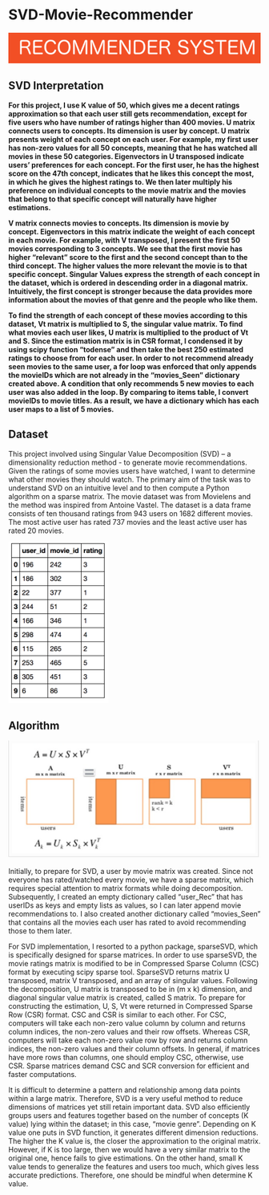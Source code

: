 # SVD-Movie-Recommender

![logo](./Images/recommender.png)

## **SVD Interpretation**


**For this project, I use K value of 50, which gives me a decent ratings approximation so that each user still gets recommendation, except for five users who have number of ratings higher than 400 movies. 
U matrix connects users to concepts. Its dimension is user by concept. U matrix presents weight of each concept on each user. For example, my first user has non-zero values for all 50 concepts, meaning that he has watched all movies in these 50 categories. Eigenvectors in U transposed indicate users’ preferences for each concept. For the first user, he has the highest score on the 47th concept, indicates that he likes this concept the most, in which he gives the highest ratings to. We then later multiply his preference on individual concepts to the movie matrix and the movies that belong to that specific concept will naturally have higher estimations.** 

**V matrix connects movies to concepts. Its dimension is movie by concept. Eigenvectors in this matrix indicate the weight of each concept in each movie. For example, with V transposed, I present the first 50 movies corresponding to 3 concepts. We see that the first movie has higher “relevant” score to the first and the second concept than to the third concept. The higher values the more relevant the movie is to that specific concept. Singular Values express the strength of each concept in the dataset, which is ordered in descending order in a diagonal matrix. Intuitively, the first concept is stronger because the data provides more information about the movies of that genre and the people who like them.**

**To find the strength of each concept of these movies according to this dataset, Vt matrix is multiplied to S, the singular value matrix. To find what movies each user likes, U matrix is multiplied to the product of Vt and S. Since the estimation matrix is in CSR format, I condensed it by using scipy function “todense” and then take the best 250 estimated ratings to choose from for each user. In order to not recommend already seen movies to the same user, a for loop was enforced that only appends the movieIDs which are not already in the “movies_Seen” dictionary created above. A condition that only recommends 5 new movies to each user was also added in the loop. By comparing to items table, I convert movieIDs to movie titles. As a result, we have a dictionary which has each user maps to a list of 5 movies.**




## **Dataset**

This project involved using Singular Value Decomposition (SVD) – a dimensionality reduction method -  to generate movie recommendations. Given the ratings of some movies users have watched, I want to determine what other movies they should watch. The primary aim of the task was to understand SVD on an intuitive level and to then compute a Python algorithm on a sparse matrix.
The movie dataset was from Movielens and the method was inspired from Antoine Vastel. 
The dataset is a data frame consists of ten thousand ratings from 943 users on 1682 different movies. 
The most active user has rated 737 movies and the least active user has rated 20 movies. 


<img src="./Images/data.png" width="200">

## **Algorithm**

![logo](./Images/svd1.png)

Initially, to prepare for SVD, a user by movie matrix was created. Since not everyone has rated/watched every movie, we have a sparse matrix, which requires special attention to matrix formats while doing decomposition. Subsequently, I created an empty dictionary called “user_Rec” that has userIDs as keys and empty lists as values, so I can later append movie recommendations to. I also created another dictionary called “movies_Seen” that contains all the movies each user has rated to avoid recommending those to them later. 

For SVD implementation, I resorted to a python package, sparseSVD, which is specifically designed for sparse matrices. In order to use sparseSVD, the movie ratings matrix is modified to be in Compressed Sparse Column (CSC) format by executing scipy sparse tool. SparseSVD returns matrix U transposed, matrix V transposed, and an array of singular values. Following the decomposition, U matrix is transposed to be in (m x k) dimension, and diagonal singular value matrix is created, called S matrix. To prepare for constructing the estimation, U, S, Vt were returned in Compressed Sparse Row (CSR) format. CSC and CSR is similar to each other. For CSC, computers will take each non-zero value column by column and returns column indices, the non-zero values and their row offsets. Whereas CSR, computers will take each non-zero value row by row and returns column indices, the non-zero values and their column offsets. In general, if matrices have more rows than columns, one should employ CSC, otherwise, use CSR. Sparse matrices demand CSC and SCR conversion for efficient and faster computations.

It is difficult to determine a pattern and relationship among data points within a large matrix. Therefore, SVD is a very useful method to reduce dimensions of matrices yet still retain important data. SVD also efficiently groups users and features together based on the number of concepts (K value) lying within the dataset; in this case, “movie genre”. Depending on K value one puts in SVD function, it generates different dimension reductions. The higher the K value is, the closer the approximation to the original matrix. However, if K is too large, then we would have a very similar matrix to the original one, hence fails to give estimations. On the other hand, small K value tends to generalize the features and users too much, which gives less accurate predictions. Therefore, one should be mindful when determine K value. 

